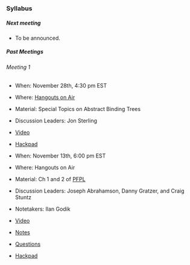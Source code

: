 ### Syllabus

##### Next meeting

- To be announced.

##### Past Meetings

###### Meeting 1

- When: November 28th, 4:30 pm EST
- Where: [Hangouts on Air](https://plus.google.com/events/coaei8qku1ligmelabgukagvbpg)
- Material: Special Topics on Abstract Binding Trees
- Discussion Leaders: Jon Sterling
- [Video](https://youtu.be/jIre_aCCgWM)
- [Hackpad](https://ttsg.hackpad.com/Special-Topics-on-ABTs-with-Jon-Sterling-kH1ERkAFhv2)

- When: November 13th, 6:00 pm EST
- Where: Hangouts on Air
- Material: Ch 1 and 2 of [PFPL](http://www.cs.cmu.edu/~rwh/plbook/2nded.pdf)
- Discussion Leaders: Joseph Abrahamson, Danny Gratzer, and Craig Stuntz
- Notetakers: Ilan Godik
- [Video](https://www.youtube.com/watch?v=5JuOjqCZZTU)
- [Notes](https://github.com/type-theory/type-theory-study-group-2015/blob/master/meeting-1-notes.pdf)
- [Questions](https://github.com/type-theory/type-theory-study-group-2015/blob/master/meeting-1-questions.md)
- [Hackpad](https://ttsg.hackpad.com/Type-Theory-Study-Group-Meeting-1-oBuYSKYx4CV)
